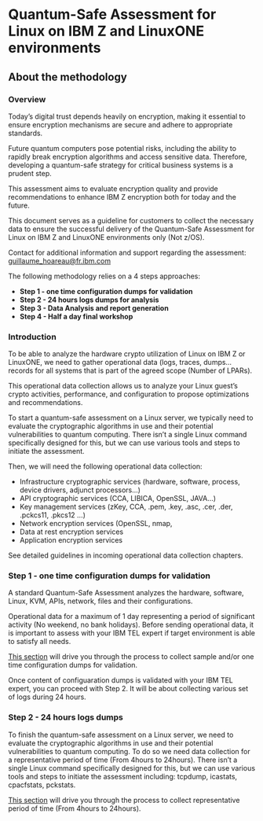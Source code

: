 # Quantum-Safe Assessment for Linux on IBM Z and LinuxONE environments
## About the methodology
### Overview

Today’s digital trust depends heavily on encryption, making it essential to ensure encryption mechanisms are secure and adhere to appropriate standards.

Future quantum computers pose potential risks, including the ability to rapidly break encryption algorithms and access sensitive data. Therefore, developing a quantum-safe strategy for critical business systems is a prudent step.

This assessment aims to evaluate encryption quality and provide recommendations to enhance IBM Z encryption both for today and the future.

This document serves as a guideline for customers to collect the necessary data to ensure the successful delivery of the Quantum-Safe Assessment for Linux on IBM Z and LinuxONE environments only (Not z/OS).

Contact for additional information and support regarding the assessment: guillaume_hoareau@fr.ibm.com

The following methodology relies on a 4 steps approaches:
* **Step 1 - one time configuration dumps for validation**
* **Step 2 - 24 hours logs dumps for analysis**
* **Step 3 - Data Analysis and report generation**
* **Step 4 - Half a day final workshop**

### Introduction
To be able to analyze the hardware crypto utilization of Linux on IBM Z or LinuxONE, we need to gather operational data (logs, traces, dumps…  records for all systems that is part of the agreed scope (Number of LPARs).

This operational data collection allows us to analyze your Linux guest’s crypto activities, performance, and configuration to propose optimizations and recommendations.

To start a quantum-safe assessment on a Linux server, we typically need to evaluate the cryptographic algorithms in use and their potential vulnerabilities to quantum computing. There isn’t a single Linux command specifically designed for this, but we can use various tools and steps to initiate the assessment.

Then, we will need the following operational data collection:
  -	Infrastructure cryptographic services (hardware, software, process, device drivers, adjunct processors...)
  -	API cryptographic services (CCA, LIBICA, OpenSSL, JAVA...)
  -	Key management services (zKey, CCA, .pem, .key, .asc, .cer, .der, .pckcs11, .pkcs12 ...)
  -	Network encryption services (OpenSSL, nmap, 
  -	Data at rest encryption services
  -	Application encryption services

See detailed guidelines in incoming operational data collection chapters.

### Step 1 - one time configuration dumps for validation

A standard Quantum-Safe Assessment analyzes the hardware, software, Linux, KVM, APIs, network, files and their configurations. 

Operational data for a maximum of 1 day representing a period of significant activity (No weekend, no bank holidays). Before sending operational data, it is important to assess with your IBM TEL expert if target environment is able to satisfy all needs.

[This section](https://github.com/guikarai/QSA-LinuxONE/blob/main/sample-data-collection) will drive you through the process to collect sample and/or one time configuration dumps for validation. 

Once content of configuaration dumps is validated with your IBM TEL expert, you can proceed with Step 2. It will be about collecting various set of logs during 24 hours. 

### Step 2 - 24 hours logs dumps

To finish the quantum-safe assessment on a Linux server, we need to evaluate the cryptographic algorithms in use and their potential vulnerabilities to quantum computing. To do so we need data collection for a representative period of time (From 4hours to 24hours). There isn’t a single Linux command specifically designed for this, but we can use various tools and steps to initiate the assessment including: tcpdump, icastats, cpacfstats, pckstats.
  
[This section](https://github.com/guikarai/QSA-LinuxONE/blob/main/24-hour-data-collection.md) will drive you through the process to collect representative period of time (From 4hours to 24hours).
